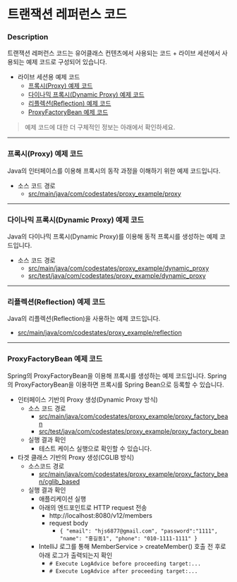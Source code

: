 # 트랜잭션 레퍼런스 코드

### Description
트랜잭션 레퍼런스 코드는 유어클래스 컨텐츠에서 사용되는 코드 + 라이브 세션에서 사용되는 예제 코드로 구성되어 있습니다.
* 라이브 세션용 예제 코드
  * [프록시(Proxy) 예제 코드](#프록시proxy-예제-코드)
  * [다이나믹 프록시(Dynamic Proxy) 예제 코드](#다이나믹-프록시dynamic-proxy-예제-코드)
  * [리플렉션(Reflection) 예제 코드](#리플렉션reflection-예제-코드)
  * [ProxyFactoryBean 예제 코드]()
  
> 예제 코드에 대한 더 구체적인 정보는 아래에서 확인하세요.

---

### 프록시(Proxy) 예제 코드
Java의 인터페이스를 이용해 프록시의 동작 과정을 이해하기 위한 예제 코드입니다.
* 소스 코드 경로
  * [src/main/java/com/codestates/proxy_example/proxy](https://github.com/codestates-seb/be-reference-tx/tree/main/src/main/java/com/codestates/proxy_example/proxy)

---

### 다이나믹 프록시(Dynamic Proxy) 예제 코드
Java의 다이나믹 프록시(Dynamic Proxy)를 이용해 동적 프록시를 생성하는 예제 코드입니다.
* 소스 코드 경로
  * [src/main/java/com/codestates/proxy_example/dynamic_proxy](https://github.com/codestates-seb/be-reference-tx/tree/main/src/main/java/com/codestates/proxy_example/dynamic_proxy)
  * [src/test/java/com/codestates/proxy_example/dynamic_proxy]()
---

### 리플렉션(Reflection) 예제 코드
Java의 리플렉션(Reflection)을 사용하는 예제 코드입니다.
* [src/main/java/com/codestates/proxy_example/reflection](https://github.com/codestates-seb/be-reference-tx/tree/main/src/main/java/com/codestates/proxy_example/reflection)

---

### ProxyFactoryBean 예제 코드
Spring의 ProxyFactoryBean을 이용해 프록시를 생성하는 예제 코드입니다. Spring의 ProxyFactoryBean을 이용하면 프록시를 Spring Bean으로 등록할 수 있습니다.
* 인터페이스 기반의 Proxy 생성(Dynamic Proxy 방식)
  * 소스 코드 경로
    * [src/main/java/com/codestates/proxy_example/proxy_factory_bean](https://github.com/codestates-seb/be-reference-tx/tree/main/src/main/java/com/codestates/proxy_example/proxy_factory_bean)
    * [src/test/java/com/codestates/proxy_example/proxy_factory_bean](https://github.com/codestates-seb/be-reference-tx/tree/main/src/test/java/com/codestates/proxy_example/proxy_factory_bean)
  * 실행 결과 확인
    * 테스트 케이스 실행으로 확인할 수 있습니다. 
* 타겟 클래스 기반의 Proxy 생성(CGLIB 방식)
  * 소스코드 경로
    * [src/main/java/com/codestates/proxy_example/proxy_factory_bean/cglib_based](https://github.com/codestates-seb/be-reference-tx/tree/main/src/main/java/com/codestates/proxy_example/proxy_factory_bean/cglib_based)
  * 실행 결과 확인
    * 애플리케이션 실행
    * 아래의 엔드포인트로 HTTP request 전송
      * http://localhost:8080/v12/members
      * request body
        * `{
          "email": "hjs6877@gmail.com",
          "password":"1111",
          "name": "홍길동1",
          "phone": "010-1111-1111"
          }`
    * IntelliJ 로그를 통해 MemberService > createMember() 호출 전 후로 아래 로그가 출력되는지 확인
      * `# Execute LogAdvice before proceeding target:...`
      * `# Execute LogAdvice after proceeding target:...`